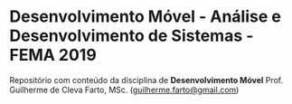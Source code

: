 # Desenvolvimento Móvel - Análise e Desenvolvimento de Sistemas - FEMA 2019
Repositório com conteúdo da disciplina de **Desenvolvimento Móvel**
Prof. Guilherme de Cleva Farto, MSc. ([guilherme.farto@gmail.com](mailto:guilherme.farto@gmail.com))
